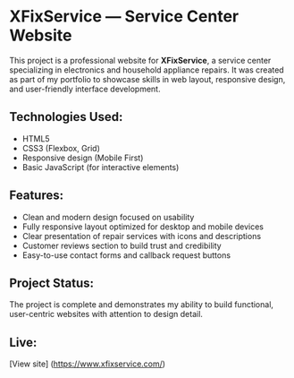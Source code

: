 # XFixService — Service Center Website

This project is a professional website for **XFixService**, a service center specializing in electronics and household appliance repairs. It was created as part of my portfolio to showcase skills in web layout, responsive design, and user-friendly interface development.

##  Technologies Used:
- HTML5  
- CSS3 (Flexbox, Grid)  
- Responsive design (Mobile First)  
- Basic JavaScript (for interactive elements)

##  Features:
- Clean and modern design focused on usability  
- Fully responsive layout optimized for desktop and mobile devices  
- Clear presentation of repair services with icons and descriptions  
- Customer reviews section to build trust and credibility  
- Easy-to-use contact forms and callback request buttons  

##  Project Status:
The project is complete and demonstrates my ability to build functional, user-centric websites with attention to design detail.

##  Live:
[View site] (https://www.xfixservice.com/)
